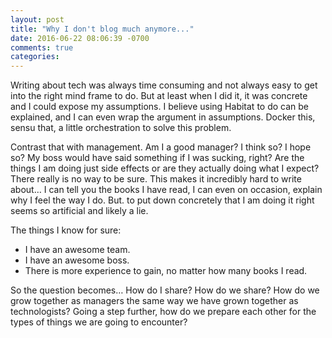 ```yaml
---
layout: post
title: "Why I don't blog much anymore..."
date: 2016-06-22 08:06:39 -0700
comments: true
categories: 
---
```

Writing about tech was always time consuming and not always easy to get into the right mind frame to do. But at least when I did it, it was concrete and I could expose my assumptions. I believe using Habitat to do <insert thing> can be explained, and I can even wrap the argument in assumptions. Docker this, sensu that, a little orchestration to solve this problem.

Contrast that with management. Am I a good manager? I think so? I hope so? My boss would have said something if I was sucking, right? Are the things I am doing just side effects or are they actually doing what I expect? There really is no way to be sure. This makes it incredibly hard to write about… I can tell you the books I have read, I can even on occasion, explain why I feel the way I do. But. to put down concretely that I am doing it right seems so artificial and likely a lie.

The things I know for sure:

- I have an awesome team.
- I have an awesome boss.
- There is more experience to gain, no matter how many books I read.

So the question becomes… How do I share? How do we share? How do we grow together as managers the same way we have grown together as technologists? Going a step further, how do we prepare each other for the types of things we are going to encounter?

